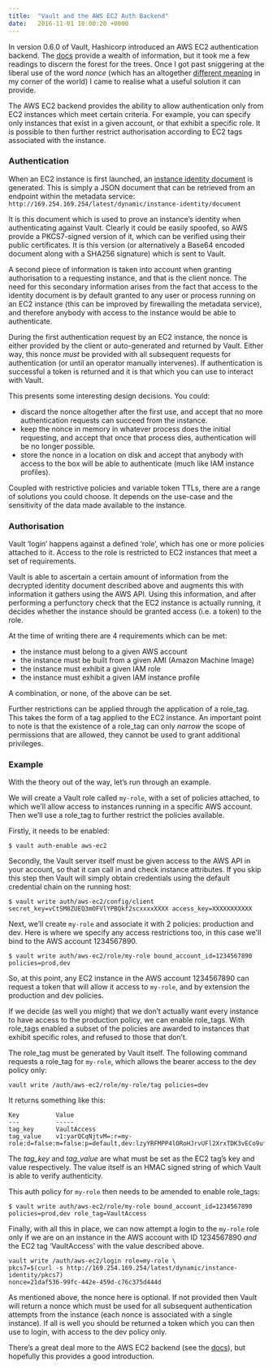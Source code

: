 ```yaml
---
title:  "Vault and the AWS EC2 Auth Backend"
date:   2016-11-01 10:00:20 +0000
---
```


In version 0.6.0 of Vault, Hashicorp introduced an AWS EC2 authentication backend. The [docs][vault-docs] provide a wealth of information, but it took me a few readings to discern the forest for the trees. Once I got past sniggering at the liberal use of the word _nonce_ (which has an altogether [different meaning][saville] in my corner of the world) I came to realise what a useful solution it can provide.

The AWS EC2 backend provides the ability to allow authentication only from EC2 instances which meet certain criteria. For example, you can specify only instances that exist in a given account, or that exhibit a specific role. It is possible to then further restrict authorisation according to EC2 tags associated with the instance.

### Authentication

When an EC2 instance is first launched, an [instance identity document][aws-docs] is generated. This is simply a JSON document that can be retrieved from an endpoint within the metadata service: `http://169.254.169.254/latest/dynamic/instance-identity/document`

It is this document which is used to prove an instance’s identity when authenticating against Vault. Clearly it could be easily spoofed, so AWS provide a PKCS7-signed version of it, which can be verified using their public certificates. It is this version (or alternatively a Base64 encoded document along with a SHA256 signature) which is sent to Vault.

A second piece of information is taken into account when granting authorisation to a requesting instance, and that is the client nonce. The need for this secondary information arises from the fact that access to the identity document is by default granted to any user or process running on an EC2 instance (this can be improved by firewalling the metadata service), and therefore anybody with access to the instance would be able to authenticate.

During the first authentication request by an EC2 instance, the nonce is either provided by the client or auto-generated and returned by Vault. Either way, this nonce _must_ be provided with all subsequent requests for authentication (or until an operator manually intervenes). If authentication is successful a token is returned and it is that which you can use to interact with Vault.

This presents some interesting design decisions. You could:

- discard the nonce altogether after the first use, and accept that no more authentication requests can succeed from the instance.
- keep the nonce in memory in whatever process does the initial requesting, and accept that once that process dies, authentication will be no longer possible.
- store the nonce in a location on disk and accept that anybody with access to the box will be able to authenticate (much like IAM instance profiles).

Coupled with restrictive policies and variable token TTLs, there are a range of solutions you could choose. It depends on the use-case and the sensitivity of the data made available to the instance.

### Authorisation

Vault ‘login’ happens against a defined ‘role’, which has one or more policies attached to it. Access to the role is restricted to EC2 instances that meet a set of requirements.

Vault is able to ascertain a certain amount of information from the decrypted identity document described above and augments this with information it gathers using the AWS API. Using this information, and after performing a perfunctory check that the EC2 instance is actually running, it decides whether the instance should be granted access (i.e. a token) to the role.

At the time of writing there are 4 requirements which can be met:

- the instance must belong to a given AWS account
- the instance must be built from a given AMI (Amazon Machine Image)
- the instance must exhibit a given IAM role
- the instance must exhibit a given IAM instance profile

A combination, or none, of the above can be set.

Further restrictions can be applied through the application of a role_tag. This takes the form of a tag applied to the EC2 instance. An important point to note is that the existence of a role_tag can only _narrow_ the scope of permissions that are allowed, they cannot be used to grant additional privileges.

### Example

With the theory out of the way, let’s run through an example.

We will create a Vault role called `my-role`, with a set of policies attached, to which we’ll allow access to instances running in a specific AWS account. Then we’ll use a role_tag to further restrict the policies available.

Firstly, it needs to be enabled:

```
$ vault auth-enable aws-ec2
```

Secondly, the Vault server itself must be given access to the AWS API in your account, so that it can call in and check instance attributes. If you skip this step then Vault will simply obtain credentials using the default credential chain on the running host:

```
$ vault write auth/aws-ec2/config/client secret_key=vCtSM8ZUEQ3mOFVlYPBQkf2scxxxxXXXX access_key=XXXXXXXXXXX
```

Next, we’ll create `my-role` and associate it with 2 policies: production and dev. Here is where we specify any access restrictions too, in this case we'll bind to the AWS account 1234567890.

```
$ vault write auth/aws-ec2/role/my-role bound_account_id=1234567890 policies=prod,dev 
```

So, at this point, any EC2 instance in the AWS account 1234567890 can request a token that will allow it access to `my-role`, and by extension the production and dev policies.

If we decide (as well you might) that we don’t actually want every instance to have access to the production policy, we can enable role_tags. With role_tags enabled a subset of the policies are awarded to instances that exhibit specific roles, and refused to those that don’t.

The role_tag must be generated by Vault itself. The following command requests a role_tag for `my-role`, which allows the bearer access to the dev policy only:

```
vault write /auth/aws-ec2/role/my-role/tag policies=dev
```

It returns something like this:

```
Key          Value
---          -----
tag_key      VaultAccess
tag_value    v1:yarQCqNjtvM=:r=my-role:d=false:m=false:p=default,dev:lzyYRFMPP4lORoHJrvUFl2XrxTDK3vECo9uf7pqEBMw=
```

The _tag_key_ and _tag_value_ are what must be set as the EC2 tag’s key and value respectively. The value itself is an HMAC signed string of which Vault is able to verify authenticity. 

This auth policy for `my-role` then needs to be amended to enable role_tags:

```
$ vault write auth/aws-ec2/role/my-role bound_account_id=1234567890 policies=prod,dev role_tag=VaultAccess
```

Finally, with all this in place, we can now attempt a login to the `my-role` role only if we are on an instance in the AWS account with ID 1234567890 _and_ the EC2 tag ‘VaultAccess’ with the value described above.

```
vault write /auth/aws-ec2/login role=my-role \
pkcs7=$(curl -s http://169.254.169.254/latest/dynamic/instance-identity/pkcs7)
nonce=21daf536-99fc-442e-459d-c76c375d444d
```

As mentioned above, the nonce here is optional. If not provided then Vault will return a nonce which must be used for all subsequent authentication attempts from the instance (each nonce is associated with a single instance). If all is well you should be returned a token which you can then use to login, with access to the dev policy only.

There’s a great deal more to the AWS EC2 backend (see the [docs][vault-docs]), but hopefully this provides a good introduction.

[vault-docs]: https://www.vaultproject.io/docs/auth/aws-ec2.html
[aws-docs]: http://docs.aws.amazon.com/AWSEC2/latest/UserGuide/instance-identity-documents.html
[saville]: https://en.wikipedia.org/wiki/Jimmy_Savile
